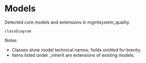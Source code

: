 # Models

Detected core models and extensions in mgmtsystem_quality.

```mermaid
classDiagram
```

Notes
- Classes show model technical names; fields omitted for brevity.
- Items listed under _inherit are extensions of existing models.
